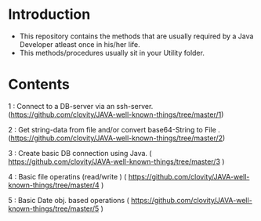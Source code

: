 # Introduction

- This repository contains the methods that are usually required by a Java Developer atleast once in his/her life.
- This methods/procedures usually sit in your Utility folder.


# Contents

1 : Connect to a DB-server via an ssh-server. (https://github.com/clovity/JAVA-well-known-things/tree/master/1)

2 : Get string-data from file and/or convert base64-String to File . (https://github.com/clovity/JAVA-well-known-things/tree/master/2)

3 : Create basic DB connection using Java. ( https://github.com/clovity/JAVA-well-known-things/tree/master/3 )

4 : Basic file operatins (read/write ) ( https://github.com/clovity/JAVA-well-known-things/tree/master/4 )

5 : Basic Date obj. based operations ( https://github.com/clovity/JAVA-well-known-things/tree/master/5 )
